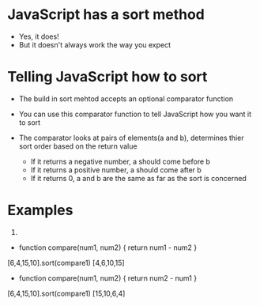 # JavaScript has a sort method

- Yes, it does!
- But it doesn't always work the way you expect

# Telling JavaScript how to sort

- The build in sort mehtod accepts an optional comparator function
- You can use this comparator function to tell JavaScript how you want it to sort
- The comparator looks at pairs of elements(a and b), determines thier sort order based on the return value

  - If it returns a negative number, a should come before b
  - If it returns a positive number, a should come after b
  - If it returns 0, a and b are the same as far as the sort is concerned

# Examples

1.

- function compare(num1, num2) {
  return num1 - num2
  }

[6,4,15,10].sort(compare1)
[4,6,10,15]

- function compare(num1, num2) {
  return num2 - num1
  }

[6,4,15,10].sort(compare1)
[15,10,6,4]
